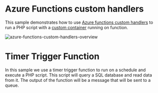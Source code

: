 # Azure Functions custom handlers
This sample demonstrates how to use [Azure functions custom handlers](https://docs.microsoft.com/en-us/azure/azure-functions/functions-custom-handlers) to run a PHP script with a [custom container](https://docs.microsoft.com/en-us/azure/azure-functions/functions-create-function-linux-custom-image?tabs=in-process%2Cbash%2Cazure-cli&pivots=programming-language-other) running on function.

![azure-functions-custom-handlers-overview](https://user-images.githubusercontent.com/94471999/168082793-74ab6685-b99c-49f4-9b8f-eeb448c41349.png)


# Timer Trigger Function

In this sample we use a timer trigger function to run on a schedule and execute a PHP script. This script will query a SQL database and read data from it. The output of the function will be a message that will be sent to a queue.
